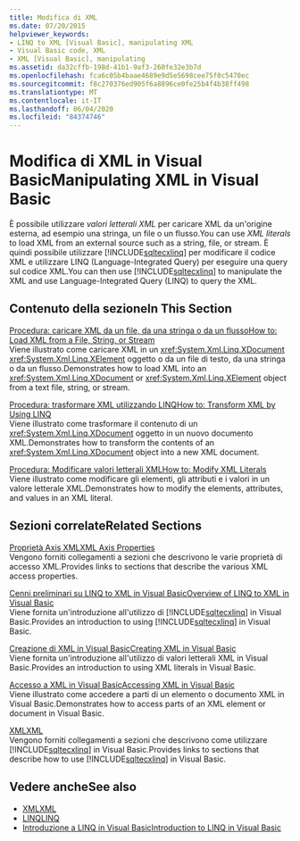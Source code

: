 ```yaml
---
title: Modifica di XML
ms.date: 07/20/2015
helpviewer_keywords:
- LINQ to XML [Visual Basic], manipulating XML
- Visual Basic code, XML
- XML [Visual Basic], manipulating
ms.assetid: da32cffb-198d-41b1-9af3-260fe32e3b7d
ms.openlocfilehash: fca6c05b4baae4689e9d5e5698cee75f0c5470ec
ms.sourcegitcommit: f8c270376ed905f6a8896ce0fe25b4f4b38ff498
ms.translationtype: MT
ms.contentlocale: it-IT
ms.lasthandoff: 06/04/2020
ms.locfileid: "84374746"
---
```

# <a name="manipulating-xml-in-visual-basic"></a><span data-ttu-id="ae081-102">Modifica di XML in Visual Basic</span><span class="sxs-lookup"><span data-stu-id="ae081-102">Manipulating XML in Visual Basic</span></span>
<span data-ttu-id="ae081-103">È possibile utilizzare *valori letterali XML* per caricare XML da un'origine esterna, ad esempio una stringa, un file o un flusso.</span><span class="sxs-lookup"><span data-stu-id="ae081-103">You can use *XML literals* to load XML from an external source such as a string, file, or stream.</span></span> <span data-ttu-id="ae081-104">È quindi possibile utilizzare [!INCLUDE[sqltecxlinq](~/includes/sqltecxlinq-md.md)] per modificare il codice XML e utilizzare LINQ (Language-Integrated Query) per eseguire una query sul codice XML.</span><span class="sxs-lookup"><span data-stu-id="ae081-104">You can then use [!INCLUDE[sqltecxlinq](~/includes/sqltecxlinq-md.md)] to manipulate the XML and use Language-Integrated Query (LINQ) to query the XML.</span></span>  
  
## <a name="in-this-section"></a><span data-ttu-id="ae081-105">Contenuto della sezione</span><span class="sxs-lookup"><span data-stu-id="ae081-105">In This Section</span></span>  
 [<span data-ttu-id="ae081-106">Procedura: caricare XML da un file, da una stringa o da un flusso</span><span class="sxs-lookup"><span data-stu-id="ae081-106">How to: Load XML from a File, String, or Stream</span></span>](how-to-load-xml-from-a-file-string-or-stream.md)  
 <span data-ttu-id="ae081-107">Viene illustrato come caricare XML in un <xref:System.Xml.Linq.XDocument> <xref:System.Xml.Linq.XElement> oggetto o da un file di testo, da una stringa o da un flusso.</span><span class="sxs-lookup"><span data-stu-id="ae081-107">Demonstrates how to load XML into an <xref:System.Xml.Linq.XDocument> or <xref:System.Xml.Linq.XElement> object from a text file, string, or stream.</span></span>  
  
 [<span data-ttu-id="ae081-108">Procedura: trasformare XML utilizzando LINQ</span><span class="sxs-lookup"><span data-stu-id="ae081-108">How to: Transform XML by Using LINQ</span></span>](how-to-transform-xml-by-using-linq.md)  
 <span data-ttu-id="ae081-109">Viene illustrato come trasformare il contenuto di un <xref:System.Xml.Linq.XDocument> oggetto in un nuovo documento XML.</span><span class="sxs-lookup"><span data-stu-id="ae081-109">Demonstrates how to transform the contents of an <xref:System.Xml.Linq.XDocument> object into a new XML document.</span></span>  
  
 [<span data-ttu-id="ae081-110">Procedura: Modificare valori letterali XML</span><span class="sxs-lookup"><span data-stu-id="ae081-110">How to: Modify XML Literals</span></span>](how-to-modify-xml-literals.md)  
 <span data-ttu-id="ae081-111">Viene illustrato come modificare gli elementi, gli attributi e i valori in un valore letterale XML.</span><span class="sxs-lookup"><span data-stu-id="ae081-111">Demonstrates how to modify the elements, attributes, and values in an XML literal.</span></span>  
  
## <a name="related-sections"></a><span data-ttu-id="ae081-112">Sezioni correlate</span><span class="sxs-lookup"><span data-stu-id="ae081-112">Related Sections</span></span>  
 [<span data-ttu-id="ae081-113">Proprietà Axis XML</span><span class="sxs-lookup"><span data-stu-id="ae081-113">XML Axis Properties</span></span>](../../../language-reference/xml-axis/index.md)  
 <span data-ttu-id="ae081-114">Vengono forniti collegamenti a sezioni che descrivono le varie proprietà di accesso XML.</span><span class="sxs-lookup"><span data-stu-id="ae081-114">Provides links to sections that describe the various XML access properties.</span></span>  
  
 [<span data-ttu-id="ae081-115">Cenni preliminari su LINQ to XML in Visual Basic</span><span class="sxs-lookup"><span data-stu-id="ae081-115">Overview of LINQ to XML in Visual Basic</span></span>](overview-of-linq-to-xml.md)  
 <span data-ttu-id="ae081-116">Viene fornita un'introduzione all'utilizzo di [!INCLUDE[sqltecxlinq](~/includes/sqltecxlinq-md.md)] in Visual Basic.</span><span class="sxs-lookup"><span data-stu-id="ae081-116">Provides an introduction to using [!INCLUDE[sqltecxlinq](~/includes/sqltecxlinq-md.md)] in Visual Basic.</span></span>  
  
 [<span data-ttu-id="ae081-117">Creazione di XML in Visual Basic</span><span class="sxs-lookup"><span data-stu-id="ae081-117">Creating XML in Visual Basic</span></span>](creating-xml.md)  
 <span data-ttu-id="ae081-118">Viene fornita un'introduzione all'utilizzo di valori letterali XML in Visual Basic.</span><span class="sxs-lookup"><span data-stu-id="ae081-118">Provides an introduction to using XML literals in Visual Basic.</span></span>  
  
 [<span data-ttu-id="ae081-119">Accesso a XML in Visual Basic</span><span class="sxs-lookup"><span data-stu-id="ae081-119">Accessing XML in Visual Basic</span></span>](accessing-xml.md)  
 <span data-ttu-id="ae081-120">Viene illustrato come accedere a parti di un elemento o documento XML in Visual Basic.</span><span class="sxs-lookup"><span data-stu-id="ae081-120">Demonstrates how to access parts of an XML element or document in Visual Basic.</span></span>  
  
 [<span data-ttu-id="ae081-121">XML</span><span class="sxs-lookup"><span data-stu-id="ae081-121">XML</span></span>](index.md)  
 <span data-ttu-id="ae081-122">Vengono forniti collegamenti a sezioni che descrivono come utilizzare [!INCLUDE[sqltecxlinq](~/includes/sqltecxlinq-md.md)] in Visual Basic.</span><span class="sxs-lookup"><span data-stu-id="ae081-122">Provides links to sections that describe how to use [!INCLUDE[sqltecxlinq](~/includes/sqltecxlinq-md.md)] in Visual Basic.</span></span>  
  
## <a name="see-also"></a><span data-ttu-id="ae081-123">Vedere anche</span><span class="sxs-lookup"><span data-stu-id="ae081-123">See also</span></span>

- [<span data-ttu-id="ae081-124">XML</span><span class="sxs-lookup"><span data-stu-id="ae081-124">XML</span></span>](index.md)
- [<span data-ttu-id="ae081-125">LINQ</span><span class="sxs-lookup"><span data-stu-id="ae081-125">LINQ</span></span>](../linq/index.md)
- [<span data-ttu-id="ae081-126">Introduzione a LINQ in Visual Basic</span><span class="sxs-lookup"><span data-stu-id="ae081-126">Introduction to LINQ in Visual Basic</span></span>](../linq/introduction-to-linq.md)
